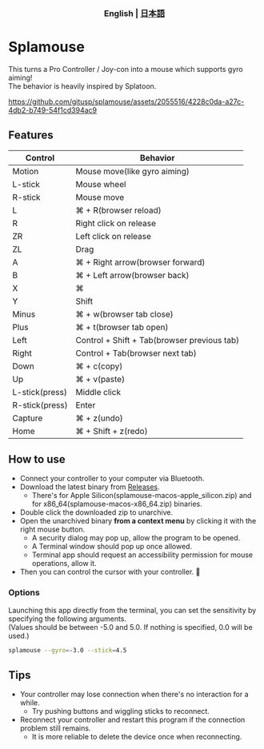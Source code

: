 <h3 align="center">
  English | <a href="https://github.com/gitusp/splamouse/blob/master/splamouse/README-ja.md">日本語</a>
</h3>

# Splamouse

This turns a Pro Controller / Joy-con into a mouse which supports gyro aiming!  
The behavior is heavily inspired by Splatoon.

https://github.com/gitusp/splamouse/assets/2055516/4228c0da-a27c-4db2-b749-54f1cd394ac9

## Features

| Control        | Behavior                                    |
|----------------|---------------------------------------------|
| Motion         | Mouse move(like gyro aiming)                |
| L-stick        | Mouse wheel                                 |
| R-stick        | Mouse move                                  |
| L              | ⌘ + R(browser reload)                       |
| R              | Right click on release                      |
| ZR             | Left click on release                       |
| ZL             | Drag                                        |
| A              | ⌘ + Right arrow(browser forward)            |
| B              | ⌘ + Left arrow(browser back)                |
| X              | ⌘                                           |
| Y              | Shift                                       |
| Minus          | ⌘ + w(browser tab close)                    |
| Plus           | ⌘ + t(browser tab open)                     |
| Left           | Control + Shift + Tab(browser previous tab) |
| Right          | Control + Tab(browser next tab)             |
| Down           | ⌘ + c(copy)                                 |
| Up             | ⌘ + v(paste)                                |
| L-stick(press) | Middle click                                |
| R-stick(press) | Enter                                       |
| Capture        | ⌘ + z(undo)                                 |
| Home           | ⌘ + Shift + z(redo)                         |

## How to use

- Connect your controller to your computer via Bluetooth.
- Download the latest binary from [Releases](https://github.com/gitusp/splamouse/releases).
    - There's for Apple Silicon(splamouse-macos-apple_silicon.zip) and for x86_64(splamouse-macos-x86_64.zip) binaries.
- Double click the downloaded zip to unarchive.
- Open the unarchived binary **from a context menu** by clicking it with the right mouse button.
    - A security dialog may pop up, allow the program to be opened.
    - A Terminal window should pop up once allowed.
    - Terminal app should request an accessibility permission for mouse operations, allow it.
- Then you can control the cursor with your controller. :tada:

### Options

Launching this app directly from the terminal, you can set the sensitivity by specifying the following arguments.  
(Values should be between -5.0 and 5.0. If nothing is specified, 0.0 will be used.)

```sh
splamouse --gyro=-3.0 --stick=4.5
```

## Tips

- Your controller may lose connection when there's no interaction for a while.
    - Try pushing buttons and wiggling sticks to reconnect.
- Reconnect your controller and restart this program if the connection problem still remains.
    - It is more reliable to delete the device once when reconnecting.
